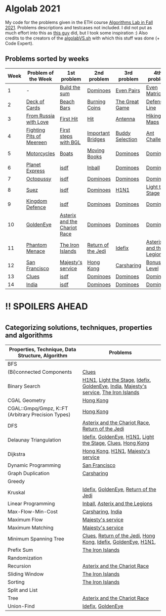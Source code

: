# Algolab 2021
My code for the problems given in the ETH course [Algorithms Lab in Fall 2021](https://www.cadmo.ethz.ch/education/lectures/HS21/algolab/index.html). Problems descriptions and testcases not included. I did not put as much effort into this as [this guy](https://github.com/simon-hrabec/algolab-2020) did, but I took some inspiration :) Also credits to the creators of the [algolabVS.sh](algolabVS.sh) with which this stuff was done (+ Code Expert).


## Problems sorted by weeks
| Week | Problem of the Week                                 | 1st problem                                                                  | 2nd problem                                              | 3rd problem                                | 4th problem                                                        |
| ---- | --------------------------------------------------- | ---------------------------------------------------------------------------- | -------------------------------------------------------- | ------------------------------------------ | ------------------------------------------------------------------ |
| 1    | -                                                   | [Build the sum](problems/)                                                   | [Dominoes](problems/)                                    | [Even Pairs](problems/)                    | [Even Matrices](problems/)                                         |
| 2    | [Deck of Cards](problems/)                          | [Beach Bars](problems/)                                                      | [Burning Coins](problems/)                               | [The Great Game](problems/)                | [Defensive Line](problems/)                                        |
| 3    | [From Russia with Love](problems/)                  | [First Hit](problems/)                                                       | [Hit](problems/)                                         | [Antenna](problems/)                       | [Hiking Maps](problems/)                                           |
| 4    | [Fighting Pits of Meereen](problems/)               | [First steps with BGL](problems/)                                            | [Important Bridges](problems/)                           | [Buddy Selection](problems/)               | [Ant Challenge](problems/)                                         |
| 5    | [Motorcycles](problems/)                            | [Boats](problems/)                                                           | [Moving Books](problems/)                                | [Dominoes](problems/)                      | [Dominoes](problems/)                                              |
| 6    | [Planet Express](problems/)                         | [isdf](problems/)                                                            | [Inball](problems/week6-inball)                          | [Dominoes](problems/)                      | [Dominoes](problems/)                                              |
| 7    | [Octopussy](problems/)                              | [isdf](problems/)                                                            | [Dominoes](problems/)                                    | [Dominoes](problems/)                      | [Dominoes](problems/)                                              |
| 8    | [Suez](problems/)                                   | [isdf](problems/)                                                            | [Dominoes](problems/)                                    | [H1N1](problems/week8-h1n1)                | [Light the Stage](problems/week8-light_the_stage)                  |
| 9    | [Kingdom Defence](problems/)                        | [isdf](problems/)                                                            | [Dominoes](problems/)                                    | [Dominoes](problems/)                      | [Dominoes](problems/)                                              |
| 10   | [GoldenEye](problems/week10-potw-goldeneye/)        | [Asterix and the Chariot Race](problems/week10-asterix_and_the_chariot_race) | [Dominoes](problems/)                                    | [Dominoes](problems/)                      | [Dominoes](problems/)                                              |
| 11   | [Phantom Menace](problems/)                         | [The Iron Islands](problems/week11-the_iron_islands)                         | [Return of the Jedi](problems/week11-return_of_the_jedi) | [Idefix](problems/week11-idefix/)          | [Asterix and the Legions](problems/week11-asterix_and_the_legions) |
| 12   | [San Francisco](problems/week12-potw-san_francisco) | [Majesty's service](problems/week12-majestys_secret_service)                 | [Hong Kong](problems/week12-hong_kong)                   | [Carsharing](/problems/week12-car_sharing) | [Bonus Level](problems/week12-bonus_level)                         |
| 13   | [Clues](problems/week13-potw-clues)                 | [isdf](problems/)                                                            | [Dominoes](problems/)                                    | [Dominoes](problems/)                      | [Dominoes](problems/)                                              |
| 14   | [India](problems/week14-potw-india)                 | [isdf](problems/)                                                            | [Dominoes](problems/)                                    | [Dominoes](problems/)                      | [Dominoes](problems/)                                              |


# !! SPOILERS AHEAD
# 
# 

## Categorizing solutions, techniques, properties and algorithms
| Properties, Technique, Data Structure, Algorithm   | Problems                                                                                                                                                                                                                                                                                                                 |
| -------------------------------------------------- | ------------------------------------------------------------------------------------------------------------------------------------------------------------------------------------------------------------------------------------------------------------------------------------------------------------------------ |
| BFS                                                |                                                                                                                                                                                                                                                                                                                          |
| (Bi)connected Components                           | [Clues](problems/week13-potw-clues)                                                                                                                                                                                                                                                                                      |
| Binary Search                                      | [H1N1](problems/week8-h1n1), [Light the Stage](problems/week8-light_the_stage), [Idefix](problems/week11-idefix/), [GoldenEye](problems/week10-potw-goldeneye/), [India](problems/week14-potw-india), [Majesty's service](problems/week12-majestys_secret_service), [The Iron Islands](problems/week11-the_iron_islands) |
| CGAL Geometry                                      | [Hong Kong](problems/week12-hong_kong)                                                                                                                                                                                                                                                                                   |
| CGAL::Gmpq/Gmpz, K::FT (Arbitrary Precision Types) | [Hong Kong](problems/week12-hong_kong)                                                                                                                                                                                                                                                                                   |
| DFS                                                | [Asterix and the Chariot Race](problems/week10-asterix_and_the_chariot_race), [Return of the Jedi](problems/week11-return_of_the_jedi)                                                                                                                                                                                   |
| Delaunay Triangulation                             | [Idefix](problems/week11-idefix/), [GoldenEye](problems/week10-potw-goldeneye/), [H1N1](problems/week8-h1n1), [Light the Stage](problems/week8-light_the_stage), [Clues](problems/week13-potw-clues), [Hong Kong](problems/week12-hong_kong)                                                                             |
| Dijkstra                                           | [Hong Kong](problems/week12-hong_kong), [H1N1](problems/week8-h1n1), [Majesty's service](problems/week12-majestys_secret_service)                                                                                                                                                                                        |
| Dynamic Programming                                | [San Francisco](problems/week12-potw-san_francisco)                                                                                                                                                                                                                                                                      |
| Graph Duplication                                  | [Carsharing](/problems/week12-car_sharing)                                                                                                                                                                                                                                                                               |
| Greedy                                             |                                                                                                                                                                                                                                                                                                                          |
| Kruskal                                            | [Idefix](problems/week11-idefix/), [GoldenEye](problems/week10-potw-goldeneye/), [Return of the Jedi](problems/week11-return_of_the_jedi)                                                                                                                                                                                |
| Linear Programming                                 | [Inball](problems/week6-inball), [Asterix and the Legions](problems/week11-asterix_and_the_legions)                                                                                                                                                                                                                      |
| Max-Flow-Min-Cost                                  | [Carsharing](/problems/week12-car_sharing), [India](problems/week14-potw-india)                                                                                                                                                                                                                                          |
| Maximum Flow                                       | [Majesty's service](problems/week12-majestys_secret_service)                                                                                                                                                                                                                                                             |
| Maximum Matching                                   | [Majesty's service](problems/week12-majestys_secret_service)                                                                                                                                                                                                                                                             |
| Minimum Spanning Tree                              | [Clues](problems/week13-potw-clues), [Return of the Jedi](problems/week11-return_of_the_jedi), [Hong Kong](problems/week12-hong_kong), [Idefix](problems/week11-idefix/), [GoldenEye](problems/week10-potw-goldeneye/), [H1N1](problems/week8-h1n1),                                                                     |
| Prefix Sum                                         | [The Iron Islands](problems/week11-the_iron_islands)                                                                                                                                                                                                                                                                     |
| Randomization                                      |                                                                                                                                                                                                                                                                                                                          |
| Recursion                                          | [Asterix and the Chariot Race](problems/week10-asterix_and_the_chariot_race)                                                                                                                                                                                                                                             |
| Sliding Window                                     | [The Iron Islands](problems/week11-the_iron_islands)                                                                                                                                                                                                                                                                     |
| Sorting                                            | [The Iron Islands](problems/week11-the_iron_islands)                                                                                                                                                                                                                                                                     |
| Split and List                                     |                                                                                                                                                                                                                                                                                                                          |
| Tree                                               | [Asterix and the Chariot Race](problems/week10-asterix_and_the_chariot_race)                                                                                                                                                                                                                                             |
| Union-Find                                         | [Idefix](problems/week11-idefix/), [GoldenEye](problems/week10-potw-goldeneye/)                                                                                                                                                                                                                                          |